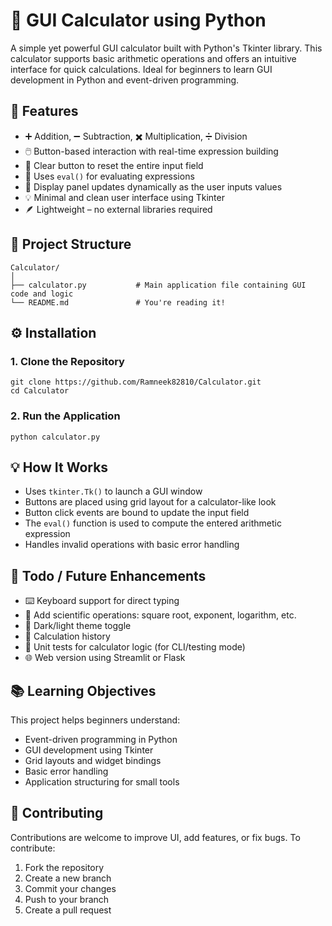 # 🧮 GUI Calculator using Python

A simple yet powerful GUI calculator built with Python's Tkinter library. This calculator supports basic arithmetic operations and offers an intuitive interface for quick calculations. Ideal for beginners to learn GUI development in Python and event-driven programming.

## 🚀 Features

- ➕ Addition, ➖ Subtraction, ✖️ Multiplication, ➗ Division  
- 🖱️ Button-based interaction with real-time expression building  
- 🔄 Clear button to reset the entire input field  
- 🧠 Uses `eval()` for evaluating expressions  
- 🔢 Display panel updates dynamically as the user inputs values  
- 💡 Minimal and clean user interface using Tkinter  
- 🪶 Lightweight – no external libraries required  

## 📁 Project Structure

```
Calculator/
│
├── calculator.py           # Main application file containing GUI code and logic
└── README.md               # You're reading it!
```

## ⚙️ Installation

### 1. Clone the Repository

```
git clone https://github.com/Ramneek82810/Calculator.git
cd Calculator
```

### 2. Run the Application

```
python calculator.py
```

## 💡 How It Works

- Uses `tkinter.Tk()` to launch a GUI window  
- Buttons are placed using grid layout for a calculator-like look  
- Button click events are bound to update the input field  
- The `eval()` function is used to compute the entered arithmetic expression  
- Handles invalid operations with basic error handling  

## 📌 Todo / Future Enhancements

- ⌨️ Keyboard support for direct typing  
- 🧮 Add scientific operations: square root, exponent, logarithm, etc.  
- 🌙 Dark/light theme toggle  
- 🧾 Calculation history  
- 🧪 Unit tests for calculator logic (for CLI/testing mode)  
- 🌐 Web version using Streamlit or Flask  

## 📚 Learning Objectives

This project helps beginners understand:

- Event-driven programming in Python  
- GUI development using Tkinter  
- Grid layouts and widget bindings  
- Basic error handling  
- Application structuring for small tools  

## 🤝 Contributing

Contributions are welcome to improve UI, add features, or fix bugs. To contribute:

1. Fork the repository  
2. Create a new branch
3. Commit your changes  
4. Push to your branch  
5. Create a pull request


